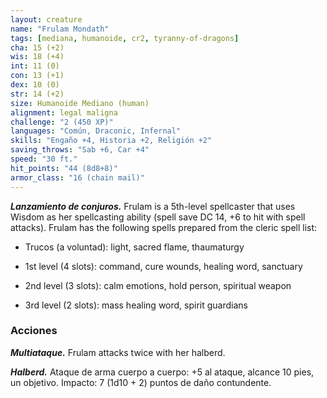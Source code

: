 ```yaml
---
layout: creature
name: "Frulam Mondath"
tags: [mediana, humanoide, cr2, tyranny-of-dragons]
cha: 15 (+2)
wis: 18 (+4)
int: 11 (0)
con: 13 (+1)
dex: 10 (0)
str: 14 (+2)
size: Humanoide Mediano (human)
alignment: legal maligna
challenge: "2 (450 XP)"
languages: "Común, Draconic, Infernal"
skills: "Engaño +4, Historia +2, Religión +2"
saving_throws: "Sab +6, Car +4"
speed: "30 ft."
hit_points: "44 (8d8+8)"
armor_class: "16 (chain mail)"
---
```


***Lanzamiento de conjuros.*** Frulam is a 5th-level spellcaster that uses Wisdom as her spellcasting ability (spell save DC 14, +6 to hit with spell attacks). Frulam has the following spells prepared from the cleric spell list:

* Trucos (a voluntad): light, sacred flame, thaumaturgy

* 1st level (4 slots): command, cure wounds, healing word, sanctuary

* 2nd level (3 slots): calm emotions, hold person, spiritual weapon

* 3rd level (2 slots): mass healing word, spirit guardians

### Acciones

***Multiataque.*** Frulam attacks twice with her halberd.

***Halberd.*** Ataque de arma cuerpo a cuerpo: +5 al ataque, alcance 10 pies, un objetivo. Impacto: 7 (1d10 + 2) puntos de daño contundente.